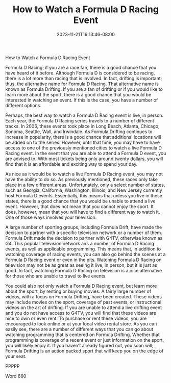 ﻿---
title: "How to Watch a Formula D Racing Event"
date: 2023-11-21T16:13:46-08:00
description: "Formula D Racing Tips for Web Success"
featured_image: "/images/Formula D Racing.jpg"
tags: ["Formula D Racing"]
---

How to Watch a Formula D Racing Event

Formula D Racing; if you are a race fan, there is a good chance that you have heard of it before. Although Formula D is considered to be racing, there is a lot more than racing that is involved.  In fact, drifting is important; thus, the alternative name for Formula D Racing. That alternative name is known as Formula Drifting.  If you are a fan of drifting or if you would like to learn more about the sport, there is a good chance that you would be interested in watching an event.  If this is the case, you have a number of different options.

Perhaps, the best way to watch a Formula D Racing event is live, in person.  Each year, the Formula D Racing series travels to a number of different tracks.  In 2006, these events took place in Long Beach, Atlanta, Chicago, Sonoma, Seattle, Wall, and Irwindale.  As Formula Drifting continues to increase in popularity, there is a good chance that additional locations will be added on to the series.  However, until that time, you may have to have access to one of the previously mentioned cities to watch a live Formula D Racing event.  In the event that you are able to attend a Formula D event, you are advised to.  With most tickets being only around twenty dollars, you will find that it is an affordable and exciting way to spend your day.

As nice as it would be to watch a live Formula D Racing event, you may not have the ability to do so.  As previously mentioned, these races only take place in a few different areas.  Unfortunately, only a select number of states, such as Georgia, California, Washington, Illinois, and New Jersey currently host Formula D events.  Essentially, this means that unless you live in these states, there is a good chance that you would be unable to attend a live event.  However, that does not mean that you cannot enjoy the sport.  It does, however, mean that you will have to find a different way to watch it.  One of those ways involves your television.

A large number of sporting groups, including Formula Drift, have made the decision to partner with a specific television network or a number of them. Formula Drift made the decision to partner with G4TV, otherwise known as G4. This popular television network airs a number of Formula D Racing events, as well as applicable programming.  This means that, in addition to watching coverage of racing events, you can also go behind the scenes at a Formula D Racing event or even in the pits.  Watching Formula D Racing on television may not be as great as seeing it live, in person, but it is just as good. In fact, watching Formula D Racing on television is a nice alternative for those who are unable to travel to live events.

You could also not only watch a Formula D Racing event, but learn more about the sport, by renting or buying movies.  A fairly large number of videos, with a focus on Formula Drifting, have been created.  These videos may include movies on the sport, coverage of past events, or instructional videos on the art of drifting.  If you are unable to attend a live drifting event and you do not have access to G4TV, you will find that these videos are nice to own or even rent.  To purchase or rent these videos, you are encouraged to look online or at your local video rental store.
As you can easily see, there are a number of different ways that you can go about watching programming that is centered on Formula Drifting.  Whether that programming is coverage of a recent event or just information on the sport, you will likely enjoy it.  If you haven’t already figured out, you soon will; Formula Drifting is an action packed sport that will keep you on the edge of your seat.

PPPPP

Word 660

